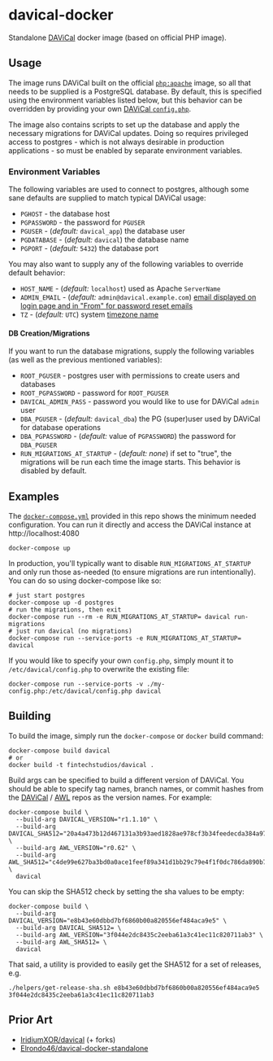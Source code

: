 # davical-docker

Standalone [DAViCal](https://davical.org/) docker image (based on official PHP image).

## Usage

The image runs DAViCal built on the official [`php:apache`](https://github.com/docker-library/php/blob/master/8.1/bullseye/apache/Dockerfile)
image, so all that needs to be supplied is a PostgreSQL database. By default, this is
specified using the environment variables listed below, but this behavior can be overridden
by providing your own [DAViCal `config.php`](https://wiki.davical.org/index.php?title=Configuration).

The image also contains scripts to set up the database and apply the necessary migrations for
DAViCal updates. Doing so requires privileged access to postgres - which is not always desirable
in production applications - so must be enabled by separate environment variables.

### Environment Variables

The following variables are used to connect to postgres, although some sane defaults
are supplied to match typical DAViCal usage:

- `PGHOST` - the database host
- `PGPASSWORD` - the password for `PGUSER`
- `PGUSER` - (*default:* `davical_app`) the database user
- `PGDATABASE` - (*default:* `davical`) the database name
- `PGPORT` - (*default:* `5432`) the database port

You may also want to supply any of the following variables to override default behavior:

- `HOST_NAME` - (*default:* `localhost`) used as Apache `ServerName`
- `ADMIN_EMAIL` - (*default:* `admin@davical.example.com`) [email displayed on login page and in "From" for password reset emails](https://wiki.davical.org/index.php?title=Configuration/settings/admin_email)
- `TZ` - (*default:* `UTC`) system [timezone name](https://en.wikipedia.org/wiki/List_of_tz_database_time_zones)

#### DB Creation/Migrations

If you want to run the database migrations, supply the following variables (as well as the
previous mentioned variables):

- `ROOT_PGUSER` - postgres user with permissions to create users and databases
- `ROOT_PGPASSWORD` - password for `ROOT_PGUSER`
- `DAVICAL_ADMIN_PASS` - password you would like to use for DAViCal `admin` user
- `DBA_PGUSER` - (*default:* `davical_dba`) the PG (super)user used by DAViCal for database operations
- `DBA_PGPASSWORD` - (*default:* value of `PGPASSWORD`) the password for `DBA_PGUSER`
- `RUN_MIGRATIONS_AT_STARTUP` - (*default: none*) if set to "true", the migrations will be run each time the image starts.
This behavior is disabled by default.

## Examples

The [`docker-compose.yml`](./docker-compose.yml) provided in this repo shows the minimum needed configuration.
You can run it directly and access the DAViCal instance at http://localhost:4080

```shell
docker-compose up
```

In production, you'll typically want to disable `RUN_MIGRATIONS_AT_STARTUP` and only run those as-needed
(to ensure migrations are run intentionally). You can do so using docker-compose like so:

```shell
# just start postgres
docker-compose up -d postgres
# run the migrations, then exit
docker-compose run --rm -e RUN_MIGRATIONS_AT_STARTUP= davical run-migrations
# just run davical (no migrations)
docker-compose run --service-ports -e RUN_MIGRATIONS_AT_STARTUP= davical
```

If you would like to specify your own `config.php`, simply mount it to `/etc/davical/config.php` to overwrite the
existing file:

```shell
docker-compose run --service-ports -v ./my-config.php:/etc/davical/config.php davical 
```

## Building

To build the image, simply run the `docker-compose` or `docker` build command:

```shell
docker-compose build davical
# or
docker build -t fintechstudios/davical .
```

Build args can be specified to build a different version of DAViCal. You should be able to specify
tag names, branch names, or commit hashes from the [DAViCal](https://gitlab.com/davical-project/davical) / [AWL](https://gitlab.com/davical-project/awl) 
repos as the version names. For example:

```shell
docker-compose build \
  --build-arg DAVICAL_VERSION="r1.1.10" \
  --build-arg DAVICAL_SHA512="20a4a473b12d467131a3b93aed1828ae978cf3b34feedecda384a974814b285c1b842d1ec0d2638b14388a94643ed6f5566a5993884b6e71bdaf6789ce43bd63" \
  --build-arg AWL_VERSION="r0.62" \
  --build-arg AWL_SHA512="c4de99e627ba3bd0a0ace1feef89a341d1bb29c79e4f1f0dc786da890b7540577444a19f10d0ae118d53ae723bd61538e82fee15aa689d1a4b7fc13a39c4a559" \
  davical
```

You can skip the SHA512 check by setting the sha values to be empty:

```shell
docker-compose build \
  --build-arg DAVICAL_VERSION="e8b43e60dbbd7bf6860b00a820556ef484aca9e5" \
  --build-arg DAVICAL_SHA512= \
  --build-arg AWL_VERSION="3f044e2dc8435c2eeba61a3c41ec11c820711ab3" \
  --build-arg AWL_SHA512= \
  davical
```

That said, a utility is provided to easily get the SHA512 for a set of releases, e.g.
```shell
./helpers/get-release-sha.sh e8b43e60dbbd7bf6860b00a820556ef484aca9e5 3f044e2dc8435c2eeba61a3c41ec11c820711ab3
```

## Prior Art

- [IridiumXOR/davical](https://github.com/IridiumXOR/davical) (+ forks)
- [Elrondo46/davical-docker-standalone](https://github.com/Elrondo46/davical-docker-standalone)
